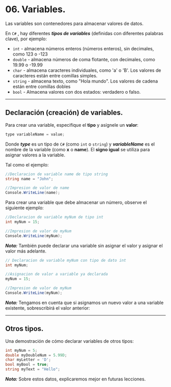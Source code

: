 # 06. Variables.

Las variables son contenedores para almacenar valores de datos.

En  ``C#`` , hay diferentes ***tipos de variables*** (definidas con diferentes palabras clave), por ejemplo:

- `int` - almacena números enteros (números enteros), sin decimales, como 123 o -123
- `double` - almacena números de coma flotante, con decimales, como 19.99 o -19.99
- `char` - almacena caracteres individuales, como 'a' o 'B'. Los valores de caracteres están entre comillas simples.
- `string` - almacena texto, como "Hola mundo". Los valores de cadena están entre comillas dobles
- `bool` - Almacena valores con dos estados: verdadero o falso.

---
## Declaración (creación) de variables.

Para crear una variable, especifique el **tipo** y asígnele un **valor**:

~~~c#
type variableName = value;
~~~

Donde ***type*** es un tipo de ``C#`` (como `int` o `string`) y ***variableName*** es el nombre de la variable (como **x** o **name**). El **signo igual** se utiliza para asignar valores a la variable.

Tal como el ejemplo:

~~~csharp
//Declaracion de variable name de tipo string
string name = "John";

//Impresion de valor de name
Console.WriteLine(name);
~~~

Para crear una variable que debe almacenar un número, observe el siguiente ejemplo:

~~~csharp
//Declaracion de variable myNum de tipo int
int myNum = 15;

//Impresion de valor de myNum
Console.WriteLine(myNum);
~~~

***Nota:*** También puede declarar una variable sin asignar el valor y asignar el valor más adelante.

~~~csharp
// Declaracion de variable myNum con tipo de dato int
int myNum;

//Asignacion de valor a variable ya declarada
myNum = 15;

//Impresion de valor de myNum
Console.WriteLine(myNum);
~~~

***Nota:*** Tengamos en cuenta que si asignamos un nuevo valor a una variable existente, sobrescribirá el valor anterior:

---
## Otros tipos.

Una demostración de cómo declarar variables de otros tipos:

~~~csharp
int myNum = 5;
double myDoubleNum = 5.99D;
char myLetter = 'D';
bool myBool = true;
string myText = "Hello";
~~~

***Nota:*** Sobre estos datos, explicaremos mejor en futuras lecciones.